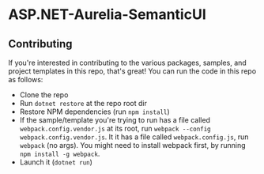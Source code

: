 # ASP.NET-Aurelia-SemanticUI


## Contributing

If you're interested in contributing to the various packages, samples, and project templates in this repo, that's great! You can run the code in this repo as follows:

 * Clone the repo
 * Run `dotnet restore` at the repo root dir
 * Restore NPM dependencies (run `npm install`)
 * If the sample/template you're trying to run has a file called `webpack.config.vendor.js` at its root, run `webpack --config webpack.config.vendor.js`. It it has a file called `webpack.config.js`, run `webpack` (no args). You might need to install webpack first, by running `npm install -g webpack`.
 * Launch it (`dotnet run`)

